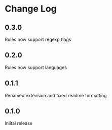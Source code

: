# Change Log

## 0.3.0
Rules now support regexp flags

## 0.2.0
Rules now support languages

## 0.1.1

Renamed extension and fixed readme formatting

## 0.1.0

Iniital release
